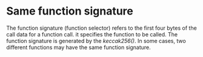 # Same function signature
The function signature (function selector) refers to the first four bytes of the call data for a function call. it specifies the function to be called. The function signature is generated by the *keccak256()*. In some cases, two different functions may have the same function signature.